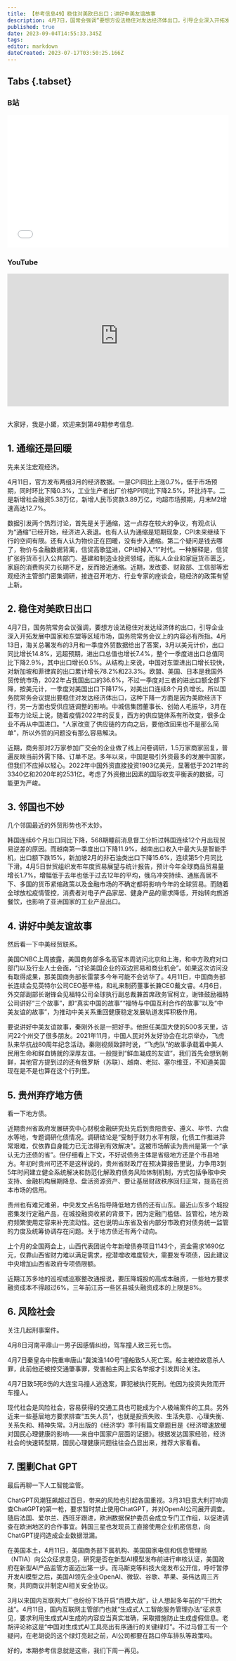 ```yaml
---
title: 【参考信息49】稳住对美欧日出口；讲好中美友谊故事
description: 4月7日，国常会强调“要想方设法稳住对发达经济体出口，引导企业深入开拓发展中国家市场和东盟等区域市场”，这在三月的外贸数据中得到部分解释。4月6日，副外长会见福特汽车高管，提出讲好真实中国的故事、福特与中国互利合作的故事、中美友谊故事。对于地方债，贵州最近说“受制于财力水平有限，化债工作推进异常艰难，仅依靠自身能力已无法得到有效解决”。而为了对ChatGPT的幽灵进行“围剿”，欧洲又联合起来了。
published: true
date: 2023-09-04T14:55:33.345Z
tags: 
editor: markdown
dateCreated: 2023-07-17T03:50:25.166Z
---
```


## Tabs {.tabset}
### B站
<div style="position: relative; padding: 30% 45%;">
<iframe style="position: absolute; width: 100%; height: 100%; left: 0; top: 0;" src="//player.bilibili.com/player.html?&bvid=BV1Lk4y1a76A&page=1&as_wide=1&high_quality=1&danmaku=1&autoplay=0" scrolling="no" border="0" frameborder="no" framespacing="0" allowfullscreen="true"></iframe>
</div>

### YouTube
<div style="position: relative; padding: 30% 45%;">
<iframe style="position: absolute; top: 0; left: 0; width: 100%; height: 100%;" src="https://www.youtube-nocookie.com/embed/YouTubeVID" title="YouTube video player" frameborder="0" allow="accelerometer; autoplay; clipboard-write; encrypted-media; gyroscope; picture-in-picture" allowfullscreen></iframe>
</div>

## 

大家好，我是小黛，欢迎来到第49期参考信息.

## 1. 通缩还是回暖

先来关注宏观经济。

4月11日，官方发布两组3月的经济数据。一是CPI同比上涨0.7%，低于市场预期，同时环比下降0.3%，工业生产者出厂价格PPI同比下降2.5%，环比持平。二是新增社会融资5.38万亿，新增人民币贷款3.89万亿，均超市场预期，月末M2增速高达12.7%。

数据引发两个热烈讨论，首先是关于通缩，这一点存在较大的争议，有观点认为“通缩”已经开始，经济进入衰退。也有人认为通缩是短期现象，CPI未来继续下行的空间有限。还有人认为物价正在回暖，没有步入通缩。第二个疑问是钱去哪了，物价与金融数据背离，信贷高歌猛进，CPI却掉入“1”时代。一种解释是，信贷扩张将货币引入公共部门、基建和制造业投资领域，而私人企业和家庭货币匮乏，家庭的消费购买力长期不足，反而接近通缩。近期，发改委、财政部、工信部等宏观经济主管部门密集调研，接连召开地方、行业专家的座谈会，稳经济的政策有望上新。

## 2. 稳住对美欧日出口

4月7日，国务院常务会议强调，要想方设法稳住对发达经济体的出口，引导企业深入开拓发展中国家和东盟等区域市场，国务院常务会议上的内容必有所指。4月13日，海关总署发布的3月和一季度外贸数据给出了答案，3月以美元计价，出口同比增长14.8%，远超预期，进出口总值也增长7.4%，整个一季度进出口总值同比下降2.9%，其中出口增长0.5%。从结构上来说，中国对东盟进出口增长较快，对新加坡和菲律宾的出口累计增长78.2%和23.3%。欧盟、美国、日本是我国外贸传统市场，2022年占我国出口的36.6%，不过一季度对三者的进出口额全部下降，按美元计，一季度对美国出口下降17%，对美出口连续8个月负增长。所以国务院常务会议提出要稳住对发达经济体出口，这种下降一方面是因为美欧经济下行，另一方面也受供应链调整的影响。中城信集团董事长、创始人毛振华，3月在亚布力论坛上说，随着疫情2022年的反复，西方的供应链体系有所改变，很多企业不再从中国进口。“人家改变了供应链的方向之后，要他改回来也不是那么简单”，所以外贸的问题没有那么容易解决。

近期，商务部对2万家参加广交会的企业做了线上问卷调研，1.5万家商家回复，普遍反映当前外需下降、订单不足。多年以来，中国是吸引外资最多的发展中国家，但我们不应掉以轻心。2022年中国外资直接投资1903亿美元，显著低于2021年的3340亿和2020年的2531亿。考虑了外资撤出因素的国际收支平衡表的数据，可能更为严峻。

## 3. 邻国也不妙

几个邻国最近的外贸形势也不太妙。

韩国连续6个月出口同比下降，568期睡前消息督工分析过韩国连续12个月出现贸易逆差的原因。而越南第一季度出口下降11.9%，越南出口收入中最大头是智能手机，出口额下跌15%，新加坡2月的非石油类出口下降15.6%，连续第5个月同比下滑。4月5日世贸组织发布年度贸易展望与统计报告，预计今年全球商品贸易量增长1.7%，增幅低于去年也低于过去12年的平均，俄乌冲突持续、通胀高居不下、多国的货币紧缩政策以及金融市场的不确定都将影响今年的全球贸易。而随着全球放松疫情管控，消费者对电子产品家居、健身产品的需求降低，开始转向旅游餐饮，也影响了亚洲国家的工业产品出口。

## 4. 讲好中美友谊故事

然后看一下中美经贸联系。

美国CNBC上周披露，美国商务部多名高官本周访问北京和上海，和中方政府对口部门以及行业人士会面，“讨论美国企业的双边贸易和商业机会”。如果这次访问没有取得成果，那美国商务部长雷蒙多今年可能不会访华了。4月11日，中国商务部长连续会见英特尔公司CEO基辛格，和礼来制药董事长兼CEO戴文睿。4月6日，外交部副部长谢锋会见福特公司全球执行副总裁兼首席政务官柯立，谢锋鼓励福特公司讲好“三个故事”，即“真实中国的故事”“福特与中国互利合作的故事”以及“中美友谊的故事”，为推动中美关系重回健康稳定发展轨道发挥积极作用。

要说讲好中美友谊故事，秦刚外长是一把好手。他担任美国大使的500多天里，访问22个州交了很多朋友。2021年11月，中国人民对外友好协会在北京举办，飞虎队来华抗战80周年纪念活动。秦刚视频致辞时说，“飞虎队”的故事承载着中美人民用生命和鲜血铸就的深厚友谊。一般提到“鲜血凝成的友谊”，我们首先会想到朝鲜，其他官方提到过的还有俄罗斯（苏联）、越南、老挝、塞尔维亚，不知道美国现在是不是也算在这个行列里。

## 5. 贵州弃疗地方债

看一下地方债。

近期贵州省政府发展研究中心财税金融研究处先后到贵阳贵安、遵义、毕节、六盘水等地，专题调研化债情况。调研结论是“受制于财力水平有限，化债工作推进异常艰难，仅依靠自身能力已无法得到有效解决”。这被市场解读为贵州是第一个“承认无力还债的省”。但仔细看上下文，不好说债务主体是省级地方还是个市县地方。年初时贵州可还不是这样说的，贵州省财政厅在预决算报告里说，力争用3到5年时间建立健全系统解决和防范化解政府债务风险体制机制，方式包括争取中央支持、金融机构展期降息、盘活资源资产、要让基层财政秩序回归正常，提高在资本市场的信用。

贵州也有难兄难弟，中央发文点名指导降低地方债的还有山东。最近山东多个城投密集发行定融产品，在城投融资收紧的背景下，因为定融门槛低、监管松，地方政府频繁使用定容来补充流动性。这也说明山东省及省内部分市政府对债务统一监管的力度及统筹协调存在问题。关于地方债还有两个动向。

上个月的全国两会上，山西代表团说今年新增债券项目1143个，资金需求1690亿元，仅靠山西省财力难以满足需求，挖潜增收难度较大，需要发专项债，因此建议中央增加山西省政府专项债限额。

近期江苏多地的巡视或巡察整改通报说，要压降城投的高成本融资，一些地方要求融资成本不得超过6%，三年前江苏一些区县城头融资成本的上限是8%。

## 6. 风险社会

关注几起刑事案件。

4月8日河南平鼎山一男子因感情纠纷，驾车撞人致三死七伤。

4月7日秦皇岛中院重审唐山“冀滦渔140号”撞船致5人死亡案。船主被控故意杀人罪，此前他还被控交通肇事罪，受害船主网上实名举报才引发舆论关注。

4月7日致5死8伤的大连宝马撞人逃逸案，罪犯被执行死刑。他因为投资失败而开车撞人。

现代社会是风险社会，容易获得的交通工具也可能成为个人极端案件的工具。另外近来一些基层地方要求排查“五失人员”，也就是投资失败、生活失意、心理失衡、关系失和、精神失常。3月出版的《经济学》季刊有篇文章题目是《经济增速放缓对国民心理健康的影响——来自中国家户层面的证据》。根据发达国家经验，经济社会的快速转型期，国民心理健康问题往往会凸显出来，推荐大家看看。

## 7. 围剿Chat GPT

最后再聊一下人工智能监管。

ChatGPT风潮狂飙超过百日，带来的风险也引起各国重视。3月31日意大利打响调查ChatGPT的第一枪，要求暂时禁止使用ChatGPT，并对OpenAI公司展开调查。随后法国、爱尔兰、西班牙跟进，欧洲数据保护委员会成立专门工作组，以促进调查在欧洲地区的合作事宜。韩国三星也发现员工直接使用企业机密信息，向ChatGPT提问造成企业数据泄漏。

在美国本土，4月11日，美国商务部下属机构、美国国家电信和信息管理局（NTIA）向公众征求意见，研究是否在新型AI模型发布前进行审核认证，美国政府在新型AI产品监管方面迈出第一步。而马斯克等科技大佬发布公开信，呼吁暂停开发AI模型之后，美国AI领先企业OpenAI、微软、谷歌、苹果、英伟达周三齐聚，共同商议并制定AI相关安全协议。

3月以来国内互联网大厂也纷纷下场开启“百模大战”，让人想起多年前的“千团大战”。4月11日，国内互联网主管部门也就“生成式人工智能服务管理办法”征求意见，要求利用生成式AI生成的内容应当真实准确，采取措施防止生成虚假信息。老胡评论称这是“中国对生成式AI工具亮出有序通行的关键绿灯”。不过马督工有一个疑问，在老胡说的这个绿灯亮起之前，AI公司都要在路口停车排队等政策吗。

好的，本期参考信息就是这些，我们下周一再见。

